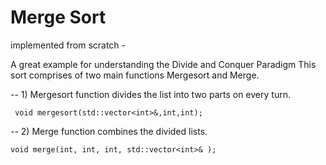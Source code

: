 # Merge Sort 

implemented from scratch -

A great example for understanding the Divide and Conquer Paradigm 
This sort comprises of two main functions Mergesort and Merge.

-- 1) Mergesort function divides the list into two parts on every turn.
      
     void mergesort(std::vector<int>&,int,int);

-- 2) Merge function combines the divided lists.

    void merge(int, int, int, std::vector<int>& );
